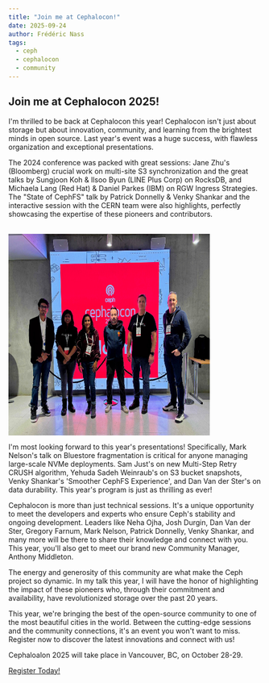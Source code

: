 ```yaml
---
title: "Join me at Cephalocon!"
date: 2025-09-24
author: Frédéric Nass 
tags:
  - ceph
  - cephalocon
  - community
---
```

## Join me at Cephalocon 2025!

I'm thrilled to be back at Cephalocon this year! Cephalocon isn't just about storage but about innovation, community, and learning from the brightest minds in open source. Last year's event was a huge success, with flawless organization and exceptional presentations. 

The 2024 conference was packed with great sessions: Jane Zhu's (Bloomberg) crucial work on multi-site S3 synchronization and the great talks by Sungjoon Koh & Ilsoo Byun (LINE Plus Corp) on RocksDB, and Michaela Lang (Red Hat) & Daniel Parkes (IBM) on RGW Ingress Strategies. The "State of CephFS" talk by Patrick Donnelly & Venky Shankar and the interactive session with the CERN team were also highlights, perfectly showcasing the expertise of these pioneers and contributors.

</br>
<img align="center" width="400" height="400" src="images/all-ambassadors.jpg">
</br>

I'm most looking forward to this year's presentations! Specifically, Mark Nelson's talk on Bluestore fragmentation is critical for anyone managing large-scale NVMe deployments. Sam Just's on new Multi-Step Retry CRUSH algorithm, Yehuda Sadeh Weinraub's on S3 bucket snapshots, Venky Shankar's 'Smoother CephFS Experience', and Dan Van der Ster's on data durability. This year's program is just as thrilling as ever!

Cephalocon is more than just technical sessions. It's a unique opportunity to meet the developers and experts who ensure Ceph's stability and ongoing development. Leaders like Neha Ojha, Josh Durgin, Dan Van der Ster, Gregory Farnum, Mark Nelson, Patrick Donnelly, Venky Shankar, and many more will be there to share their knowledge and connect with you. This year, you'll also get to meet our brand new Community Manager, Anthony Middleton.

The energy and generosity of this community are what make the Ceph project so dynamic. In my talk this year, I will have the honor of highlighting the impact of these pioneers who, through their commitment and availability, have revolutionized storage over the past 20 years.

This year, we're bringing the best of the open-source community to one of the most beautiful cities in the world. Between the cutting-edge sessions and the community connections, it's an event you won't want to miss. Register now to discover the latest innovations and connect with us!

Cephaloalon 2025 will take place in Vancouver, BC, on October 28-29.

<a class="button" href="https://events.linuxfoundation.org/cephalocon/register/">Register Today!</a>
